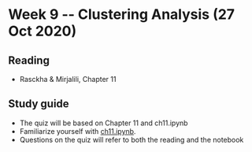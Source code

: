 
# Week 9 -- Clustering Analysis (27 Oct 2020)

## Reading

* Rasckha & Mirjalili, Chapter 11

## Study guide

* The quiz will be based on Chapter 11 and ch11.ipynb
* Familiarize yourself with [ch11.ipynb](https://github.com/rasbt/python-machine-learning-book-3rd-edition/blob/master/ch11/ch11.ipynb).
* Questions on the quiz will refer to both the reading and the notebook
